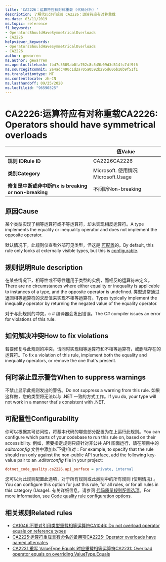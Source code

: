 ```yaml
---
title: 'CA2226：运算符应有对称重载 (代码分析) '
description: 了解代码分析规则 CA2226：运算符应有对称重载
ms.date: 03/11/2019
ms.topic: reference
f1_keywords:
- OperatorsShouldHaveSymmetricalOverloads
- CA2226
helpviewer_keywords:
- OperatorsShouldHaveSymmetricalOverloads
- CA2226
author: gewarren
ms.author: gewarren
ms.openlocfilehash: fbd7c5509ab0fa762c8c545b09d3d514fc7df9f6
ms.sourcegitcommit: 2e4adc490c1d2a705a0592b295d606b10b9f51f1
ms.translationtype: MT
ms.contentlocale: zh-CN
ms.lasthandoff: 09/25/2020
ms.locfileid: "96590325"
---
```

# <a name="ca2226-operators-should-have-symmetrical-overloads"></a><span data-ttu-id="0722d-103">CA2226:运算符应有对称重载</span><span class="sxs-lookup"><span data-stu-id="0722d-103">CA2226: Operators should have symmetrical overloads</span></span>

| | <span data-ttu-id="0722d-104">值</span><span class="sxs-lookup"><span data-stu-id="0722d-104">Value</span></span> |
|-|-|
| <span data-ttu-id="0722d-105">**规则 ID**</span><span class="sxs-lookup"><span data-stu-id="0722d-105">**Rule ID**</span></span> |<span data-ttu-id="0722d-106">CA2226</span><span class="sxs-lookup"><span data-stu-id="0722d-106">CA2226</span></span>|
| <span data-ttu-id="0722d-107">**类别**</span><span class="sxs-lookup"><span data-stu-id="0722d-107">**Category**</span></span> |<span data-ttu-id="0722d-108">Microsoft. 使用情况</span><span class="sxs-lookup"><span data-stu-id="0722d-108">Microsoft.Usage</span></span>|
| <span data-ttu-id="0722d-109">**修复是中断或非中断**</span><span class="sxs-lookup"><span data-stu-id="0722d-109">**Fix is breaking or non-breaking**</span></span> |<span data-ttu-id="0722d-110">不间断</span><span class="sxs-lookup"><span data-stu-id="0722d-110">Non-breaking</span></span>|

## <a name="cause"></a><span data-ttu-id="0722d-111">原因</span><span class="sxs-lookup"><span data-stu-id="0722d-111">Cause</span></span>

<span data-ttu-id="0722d-112">某个类型实现了相等运算符或不等运算符，却未实现相反运算符。</span><span class="sxs-lookup"><span data-stu-id="0722d-112">A type implements the equality or inequality operator and does not implement the opposite operator.</span></span>

<span data-ttu-id="0722d-113">默认情况下，此规则仅查看外部可见类型，但这是 [可配置](#configurability)的。</span><span class="sxs-lookup"><span data-stu-id="0722d-113">By default, this rule only looks at externally visible types, but this is [configurable](#configurability).</span></span>

## <a name="rule-description"></a><span data-ttu-id="0722d-114">规则说明</span><span class="sxs-lookup"><span data-stu-id="0722d-114">Rule description</span></span>

<span data-ttu-id="0722d-115">在某些情况下，相等性或不等性适用于类型的实例，而相反的运算符未定义。</span><span class="sxs-lookup"><span data-stu-id="0722d-115">There are no circumstances where either equality or inequality is applicable to instances of a type, and the opposite operator is undefined.</span></span> <span data-ttu-id="0722d-116">类型通常通过返回相等运算符的求反值来实现不相等运算符。</span><span class="sxs-lookup"><span data-stu-id="0722d-116">Types typically implement the inequality operator by returning the negated value of the equality operator.</span></span>

<span data-ttu-id="0722d-117">对于与此规则的冲突，c # 编译器会发出错误。</span><span class="sxs-lookup"><span data-stu-id="0722d-117">The C# compiler issues an error for violations of this rule.</span></span>

## <a name="how-to-fix-violations"></a><span data-ttu-id="0722d-118">如何解决冲突</span><span class="sxs-lookup"><span data-stu-id="0722d-118">How to fix violations</span></span>

<span data-ttu-id="0722d-119">若要修复与此规则的冲突，请同时实现相等运算符和不相等运算符，或删除存在的运算符。</span><span class="sxs-lookup"><span data-stu-id="0722d-119">To fix a violation of this rule, implement both the equality and inequality operators, or remove the one that's present.</span></span>

## <a name="when-to-suppress-warnings"></a><span data-ttu-id="0722d-120">何时禁止显示警告</span><span class="sxs-lookup"><span data-stu-id="0722d-120">When to suppress warnings</span></span>

<span data-ttu-id="0722d-121">不禁止显示此规则发出的警告。</span><span class="sxs-lookup"><span data-stu-id="0722d-121">Do not suppress a warning from this rule.</span></span> <span data-ttu-id="0722d-122">如果这样做，您的类型将无法以与 .NET 一致的方式工作。</span><span class="sxs-lookup"><span data-stu-id="0722d-122">If you do, your type will not work in a manner that's consistent with .NET.</span></span>

## <a name="configurability"></a><span data-ttu-id="0722d-123">可配置性</span><span class="sxs-lookup"><span data-stu-id="0722d-123">Configurability</span></span>

<span data-ttu-id="0722d-124">你可以根据其可访问性，将基本代码的哪些部分配置为在上运行此规则。</span><span class="sxs-lookup"><span data-stu-id="0722d-124">You can configure which parts of your codebase to run this rule on, based on their accessibility.</span></span> <span data-ttu-id="0722d-125">例如，若要指定规则只应针对非公共 API 图面运行，请在项目中的 *editorconfig* 文件中添加以下键/值对：</span><span class="sxs-lookup"><span data-stu-id="0722d-125">For example, to specify that the rule should run only against the non-public API surface, add the following key-value pair to an *.editorconfig* file in your project:</span></span>

```ini
dotnet_code_quality.ca2226.api_surface = private, internal
```

<span data-ttu-id="0722d-126">您可以为此规则配置此选项，对于所有规则或此类别中的所有规则 (使用情况) 。</span><span class="sxs-lookup"><span data-stu-id="0722d-126">You can configure this option for just this rule, for all rules, or for all rules in this category (Usage).</span></span> <span data-ttu-id="0722d-127">有关详细信息，请参阅 [代码质量规则配置选项](../code-quality-rule-options.md)。</span><span class="sxs-lookup"><span data-stu-id="0722d-127">For more information, see [Code quality rule configuration options](../code-quality-rule-options.md).</span></span>

## <a name="related-rules"></a><span data-ttu-id="0722d-128">相关规则</span><span class="sxs-lookup"><span data-stu-id="0722d-128">Related rules</span></span>

- [<span data-ttu-id="0722d-129">CA1046:不要对引用类型重载相等运算符</span><span class="sxs-lookup"><span data-stu-id="0722d-129">CA1046: Do not overload operator equals on reference types</span></span>](ca1046.md)
- [<span data-ttu-id="0722d-130">CA2225:运算符重载具有命名的备用项</span><span class="sxs-lookup"><span data-stu-id="0722d-130">CA2225: Operator overloads have named alternates</span></span>](ca2225.md)
- [<span data-ttu-id="0722d-131">CA2231:重写 ValueType.Equals 时应重载相等运算符</span><span class="sxs-lookup"><span data-stu-id="0722d-131">CA2231: Overload operator equals on overriding ValueType.Equals</span></span>](ca2231.md)
